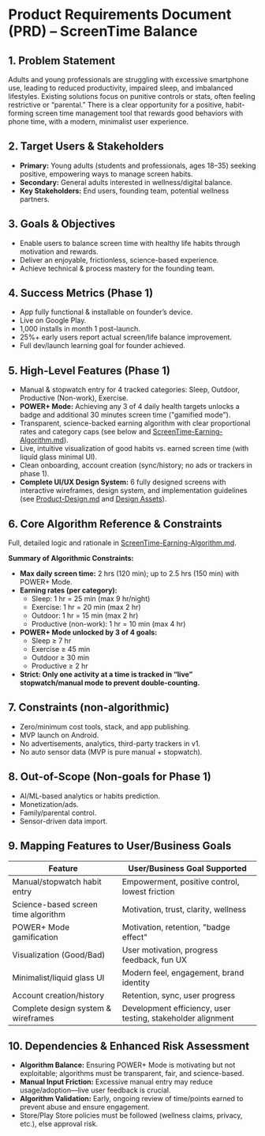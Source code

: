 # Product Requirements Document (PRD) – ScreenTime Balance

## 1. Problem Statement
Adults and young professionals are struggling with excessive smartphone use, leading to reduced productivity, impaired sleep, and imbalanced lifestyles. Existing solutions focus on punitive controls or stats, often feeling restrictive or “parental.” There is a clear opportunity for a positive, habit-forming screen time management tool that rewards good behaviors with phone time, with a modern, minimalist user experience.

## 2. Target Users & Stakeholders
- **Primary:** Young adults (students and professionals, ages 18–35) seeking positive, empowering ways to manage screen habits.
- **Secondary:** General adults interested in wellness/digital balance.
- **Key Stakeholders:** End users, founding team, potential wellness partners.

## 3. Goals & Objectives
- Enable users to balance screen time with healthy life habits through motivation and rewards.
- Deliver an enjoyable, frictionless, science-based experience.
- Achieve technical & process mastery for the founding team.

## 4. Success Metrics (Phase 1)
- App fully functional & installable on founder’s device.
- Live on Google Play.
- 1,000 installs in month 1 post-launch.
- 25%+ early users report actual screen/life balance improvement.
- Full dev/launch learning goal for founder achieved.

## 5. High-Level Features (Phase 1)
- Manual & stopwatch entry for 4 tracked categories: Sleep, Outdoor, Productive (Non-work), Exercise.
- **POWER+ Mode:** Achieving any 3 of 4 daily health targets unlocks a badge and additional 30 minutes screen time ("gamified mode").
- Transparent, science-backed earning algorithm with clear proportional rates and category caps (see below and [ScreenTime-Earning-Algorithm.md](./ScreenTime-Earning-Algorithm.md)).
- Live, intuitive visualization of good habits vs. earned screen time (with liquid glass minimal UI).
- Clean onboarding, account creation (sync/history; no ads or trackers in phase 1).
- **Complete UI/UX Design System:** 6 fully designed screens with interactive wireframes, design system, and implementation guidelines (see [Product-Design.md](./Product-Design.md) and [Design Assets](../designs/README.md)).

## 6. Core Algorithm Reference & Constraints
Full, detailed logic and rationale in [ScreenTime-Earning-Algorithm.md](./memory-bank/ScreenTime-Earning-Algorithm.md).

**Summary of Algorithmic Constraints:**
- **Max daily screen time:** 2 hrs (120 min); up to 2.5 hrs (150 min) with POWER+ Mode.
- **Earning rates (per category):**  
  - Sleep: 1 hr = 25 min (max 9 hr/night)
  - Exercise: 1 hr = 20 min (max 2 hr)
  - Outdoor: 1 hr = 15 min (max 2 hr)
  - Productive (non-work): 1 hr = 10 min (max 4 hr)
- **POWER+ Mode unlocked by 3 of 4 goals:**
  - Sleep ≥ 7 hr
  - Exercise ≥ 45 min
  - Outdoor ≥ 30 min
  - Productive ≥ 2 hr
- **Strict: Only one activity at a time is tracked in “live” stopwatch/manual mode to prevent double-counting.**

## 7. Constraints (non-algorithmic)
- Zero/minimum cost tools, stack, and app publishing.
- MVP launch on Android.
- No advertisements, analytics, third-party trackers in v1.
- No auto sensor data (MVP is pure manual + stopwatch).

## 8. Out-of-Scope (Non-goals for Phase 1)
- AI/ML-based analytics or habits prediction.
- Monetization/ads.
- Family/parental control.
- Sensor-driven data import.

## 9. Mapping Features to User/Business Goals

| Feature                                  | User/Business Goal Supported                              |
|-------------------------------------------|-----------------------------------------------------------|
| Manual/stopwatch habit entry              | Empowerment, positive control, lowest friction            |
| Science-based screen time algorithm       | Motivation, trust, clarity, wellness                      |
| POWER+ Mode gamification                  | Motivation, retention, "badge effect"                     |
| Visualization (Good/Bad)                  | User motivation, progress feedback, fun UX                |
| Minimalist/liquid glass UI                | Modern feel, engagement, brand identity                   |
| Account creation/history                  | Retention, sync, user progress                            |
| Complete design system & wireframes       | Development efficiency, user testing, stakeholder alignment |

## 10. Dependencies & Enhanced Risk Assessment
- **Algorithm Balance:** Ensuring POWER+ Mode is motivating but not exploitable; algorithms must be transparent, fair, and science-based.
- **Manual Input Friction:** Excessive manual entry may reduce usage/adoption—live user feedback is crucial.
- **Algorithm Validation:** Early, ongoing review of time/points earned to prevent abuse and ensure engagement.
- Store/Play Store policies must be followed (wellness claims, privacy, etc.), else approval risk.

